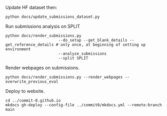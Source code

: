 
Update HF dataset then:
```
python docs/update_submissions_dataset.py
```

Run submissions analysis on SPLIT
```
python docs/render_submissions.py 
                       --do_setup --get_blank_details --get_reference_details # only once, at beginning of setting up environment
                       --analyze_submissions 
                       --split SPLIT
```

Render webpages on submissions.
```
python docs/render_submissions.py --render_webpages --overwrite_previous_eval
```

Deploy to website.
```
cd ../commit-0.github.io
mkdocs gh-deploy --config-file ../commit0/mkdocs.yml --remote-branch main
```